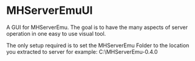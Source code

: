 # MHServerEmuUI

A GUI for MHServerEmu. The goal is to have the many aspects of server operation in one easy to use visual tool.

The only setup required is to set the MHServerEmu Folder to the location you extracted to server
for example: C:\MHServerEmu-0.4.0
